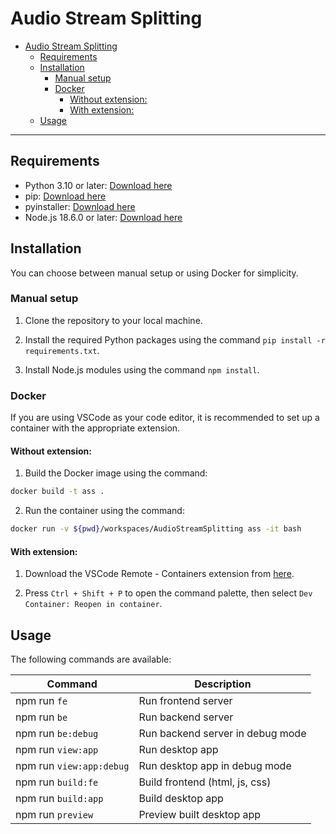 # Audio Stream Splitting

- [Audio Stream Splitting](#audio-stream-splitting)
  - [Requirements](#requirements)
  - [Installation](#installation)
    - [Manual setup](#manual-setup)
    - [Docker](#docker)
      - [Without extension:](#without-extension)
      - [With extension:](#with-extension)
  - [Usage](#usage)

---

## Requirements

- Python 3.10 or later: [Download here](https://www.python.org/downloads/)
- pip: [Download here](https://pip.pypa.io/en/stable/cli/pip_download/)
- pyinstaller: [Download here](https://pypi.org/project/pyinstaller/)
- Node.js 18.6.0 or later: [Download here](https://nodejs.org/en/download)

## Installation

You can choose between manual setup or using Docker for simplicity.

### Manual setup

1. Clone the repository to your local machine.

2. Install the required Python packages using the command `pip install -r requirements.txt`.

3. Install Node.js modules using the command `npm install`.

### Docker

If you are using VSCode as your code editor, it is recommended to set up a container with the appropriate extension.

#### Without extension:

1. Build the Docker image using the command:

```bash
docker build -t ass .
```

2. Run the container using the command:

```bash
docker run -v ${pwd}/workspaces/AudioStreamSplitting ass -it bash
```

#### With extension:

1. Download the VSCode Remote - Containers extension from [here](https://marketplace.visualstudio.com/items?itemName=ms-vscode-remote.remote-containers).

2. Press `Ctrl + Shift + P` to open the command palette, then select `Dev Container: Reopen in container`.

## Usage

The following commands are available:

| Command                  | Description                      |
| ------------------------ | -------------------------------- |
| npm run `fe`             | Run frontend server              |
| npm run `be`             | Run backend server               |
| npm run `be:debug`       | Run backend server in debug mode |
| npm run `view:app`       | Run desktop app                  |
| npm run `view:app:debug` | Run desktop app in debug mode    |
| npm run `build:fe`       | Build frontend (html, js, css)   |
| npm run `build:app`      | Build desktop app                |
| npm run `preview`        | Preview built desktop app        |
